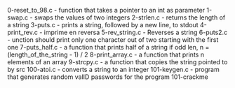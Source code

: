 0-reset_to_98.c - function that takes a pointer to an int as parameter
1-swap.c - swaps the values of two integers
2-strlen.c - returns the length of a string
3-puts.c - prints a string, followed by a new line, to stdout
4-print_rev.c - imprime en reversa
5-rev_string.c - Reverses a string
6-puts2.c - unction should print only one character out of two starting with the first one
7-puts_half.c - a function that prints half of a string if odd len, n = (length_of_the_string - 1) / 2
8-print_array.c - a function that prints n elements of an array
9-strcpy.c - a function that copies the string pointed to by src
100-atoi.c - converts a string to an integer
101-keygen.c - program that generates random valID passwords for the program 101-crackme
